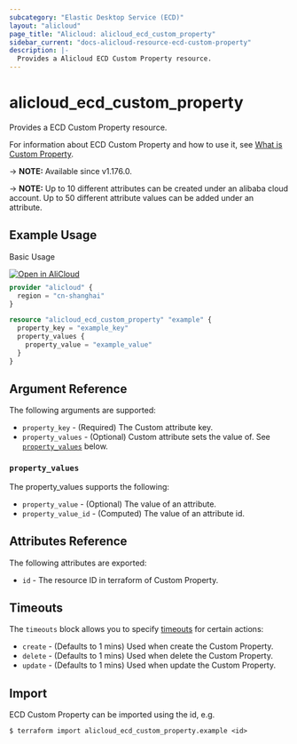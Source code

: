 ```yaml
---
subcategory: "Elastic Desktop Service (ECD)"
layout: "alicloud"
page_title: "Alicloud: alicloud_ecd_custom_property"
sidebar_current: "docs-alicloud-resource-ecd-custom-property"
description: |-
  Provides a Alicloud ECD Custom Property resource.
---
```


# alicloud_ecd_custom_property

Provides a ECD Custom Property resource.

For information about ECD Custom Property and how to use it, see [What is Custom Property](https://www.alibabacloud.com/help/en/wuying-workspace/developer-reference/api-eds-user-2021-03-08-createproperty-desktop).

-> **NOTE:** Available since v1.176.0.

-> **NOTE:** Up to 10 different attributes can be created under an alibaba cloud account. Up to 50 different attribute values can be added under an attribute.

## Example Usage

Basic Usage

<div style="display: block;margin-bottom: 40px;"><div class="oics-button" style="float: right;position: absolute;margin-bottom: 10px;">
  <a href="https://api.aliyun.com/terraform?resource=alicloud_ecd_custom_property&exampleId=3db4efc6-3592-2358-c623-7557341bd10e8a65d189&activeTab=example&spm=docs.r.ecd_custom_property.0.3db4efc635&intl_lang=EN_US" target="_blank">
    <img alt="Open in AliCloud" src="https://img.alicdn.com/imgextra/i1/O1CN01hjjqXv1uYUlY56FyX_!!6000000006049-55-tps-254-36.svg" style="max-height: 44px; max-width: 100%;">
  </a>
</div></div>

```terraform
provider "alicloud" {
  region = "cn-shanghai"
}

resource "alicloud_ecd_custom_property" "example" {
  property_key = "example_key"
  property_values {
    property_value = "example_value"
  }
}
```

## Argument Reference

The following arguments are supported:

* `property_key` - (Required) The Custom attribute key.
* `property_values` - (Optional) Custom attribute sets the value of. See [`property_values`](#property_values) below.

### `property_values`

The property_values supports the following: 

* `property_value` - (Optional) The value of an attribute.
* `property_value_id` - (Computed) The value of an attribute id.

## Attributes Reference

The following attributes are exported:

* `id` - The resource ID in terraform of Custom Property.

## Timeouts

The `timeouts` block allows you to specify [timeouts](https://developer.hashicorp.com/terraform/language/resources/syntax#operation-timeouts) for certain actions:

* `create` - (Defaults to 1 mins) Used when create the Custom Property.
* `delete` - (Defaults to 1 mins) Used when delete the Custom Property.
* `update` - (Defaults to 1 mins) Used when update the Custom Property.



## Import

ECD Custom Property can be imported using the id, e.g.

```shell
$ terraform import alicloud_ecd_custom_property.example <id>
```